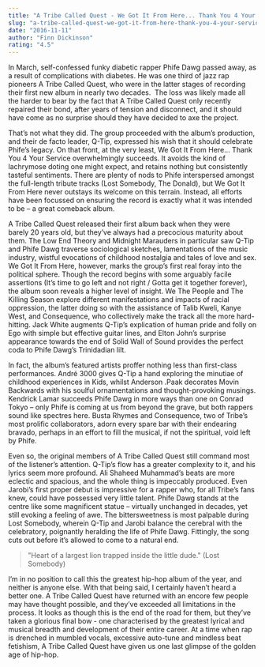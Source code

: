 ```yaml
---
title: "A Tribe Called Quest - We Got It From Here... Thank You 4 Your Service"
slug: "a-tribe-called-quest-we-got-it-from-here-thank-you-4-your-service"
date: "2016-11-11"
author: "Finn Dickinson"
rating: "4.5"
---
```


In March, self-confessed funky diabetic rapper Phife Dawg passed away, as a result of complications with diabetes. He was one third of jazz rap pioneers A Tribe Called Quest, who were in the latter stages of recording their first new album in nearly two decades.  The loss was likely made all the harder to bear by the fact that A Tribe Called Quest only recently repaired their bond, after years of tension and disconnect, and it should have come as no surprise should they have decided to axe the project.

That’s not what they did. The group proceeded with the album’s production, and their de facto leader, Q-Tip, expressed his wish that it should celebrate Phife’s legacy. On that front, at the very least, We Got It From Here… Thank You 4 Your Service overwhelmingly succeeds. It avoids the kind of lachrymose doting one might expect, and retains nothing but consistently tasteful sentiments. There are plenty of nods to Phife interspersed amongst the full-length tribute tracks (Lost Somebody, The Donald), but We Got It From Here never outstays its welcome on this terrain. Instead, all efforts have been focussed on ensuring the record is exactly what it was intended to be – a great comeback album.

A Tribe Called Quest released their first album back when they were barely 20 years old, but they’ve always had a precocious maturity about them. The Low End Theory and Midnight Marauders in particular saw Q-Tip and Phife Dawg traverse sociological sketches, lamentations of the music industry, wistful evocations of childhood nostalgia and tales of love and sex. We Got It From Here, however, marks the group’s first real foray into the political sphere. Though the record begins with some arguably facile assertions (It’s time to go left and not right / Gotta get it together forever), the album soon reveals a higher level of insight. We The People and The Killing Season explore different manifestations and impacts of racial oppression, the latter doing so with the assistance of Talib Kweli, Kanye West, and Consequence, who collectively make the track all the more hard-hitting. Jack White augments Q-Tip’s explication of human pride and folly on Ego with simple but effective guitar lines, and Elton John’s surprise appearance towards the end of Solid Wall of Sound provides the perfect coda to Phife Dawg’s Trinidadian lilt.

In fact, the album’s featured artists proffer nothing less than first-class performances. André 3000 gives Q-Tip a hand exploring the minutiae of childhood experiences in Kids, whilst Anderson .Paak decorates Movin Backwards with his soulful ornamentations and thought-provoking musings. Kendrick Lamar succeeds Phife Dawg in more ways than one on Conrad Tokyo – only Phife is coming at us from beyond the grave, but both rappers sound like spectres here. Busta Rhymes and Consequence, two of Tribe’s most prolific collaborators, adorn every spare bar with their endearing bravado, perhaps in an effort to fill the musical, if not the spiritual, void left by Phife.

Even so, the original members of A Tribe Called Quest still command most of the listener’s attention. Q-Tip’s flow has a greater complexity to it, and his lyrics seem more profound. Ali Shaheed Muhammad’s beats are more eclectic and spacious, and the whole thing is impeccably produced. Even Jarobi’s first proper debut is impressive for a rapper who, for all Tribe’s fans knew, could have possessed very little talent. Phife Dawg stands at the centre like some magnificent statue – virtually unchanged in decades, yet still evoking a feeling of awe. The bittersweetness is most palpable during Lost Somebody, wherein Q-Tip and Jarobi balance the cerebral with the celebratory, poignantly heralding the life of Phife Dawg. Fittingly, the song cuts out before it’s allowed to come to a natural end.

> "Heart of a largest lion trapped inside the little dude." (Lost Somebody)

I’m in no position to call this the greatest hip-hop album of the year, and neither is anyone else. With that being said, I certainly haven’t heard a better one. A Tribe Called Quest have returned with an encore few people may have thought possible, and they’ve exceeded all limitations in the process. It looks as though this is the end of the road for them, but they’ve taken a glorious final bow - one characterised by the greatest lyrical and musical breadth and development of their entire career. At a time when rap is drenched in mumbled vocals, excessive auto-tune and mindless beat fetishism, A Tribe Called Quest have given us one last glimpse of the golden age of hip-hop.
